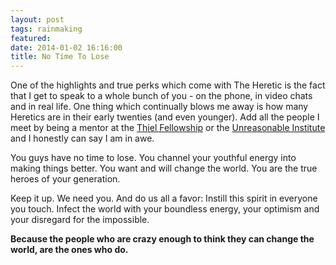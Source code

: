 ```yaml
---
layout: post
tags: rainmaking
featured: 
date: 2014-01-02 16:16:00
title: No Time To Lose
---
```

One of the highlights and true perks which come with The Heretic is the fact that I get to speak to a whole bunch of you - on the phone, in video chats and in real life. One thing which continually blows me away is how many Heretics are in their early twenties (and even younger). Add all the people I meet by being a mentor at the [Thiel Fellowship](http://www.thielfellowship.org/) or the [Unreasonable Institute](http://unreasonableinstitute.org/) and I honestly can say I am in awe.

You guys have no time to lose. You channel your youthful energy into making things better. You want and will change the world. You are the true heroes of your generation.

Keep it up. We need you. And do us all a favor: Instill this spirit in everyone you touch. Infect the world with your boundless energy, your optimism and your disregard for the impossible.

**Because the people who are crazy enough to think they can change the world, are the ones who do.**